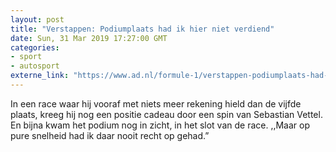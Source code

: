```yaml
---
layout: post
title: "Verstappen: Podiumplaats had ik hier niet verdiend"
date: Sun, 31 Mar 2019 17:27:00 GMT
categories: 
- sport 
- autosport 
externe_link: "https://www.ad.nl/formule-1/verstappen-podiumplaats-had-ik-hier-niet-verdiend~a3358337/"
---
```


In een race waar hij vooraf met niets meer rekening hield dan de vijfde plaats, kreeg hij nog een positie cadeau door een spin van Sebastian Vettel. En bijna kwam het podium nog in zicht, in het slot van de race. ,,Maar op pure snelheid had ik daar nooit recht op gehad.”
